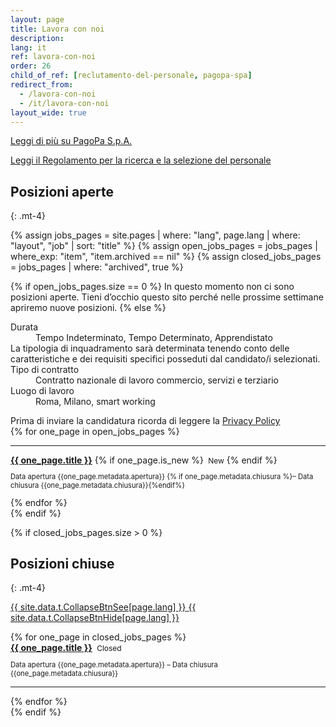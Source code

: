 ```yaml
---
layout: page
title: Lavora con noi
description:
lang: it
ref: lavora-con-noi
order: 26
child_of_ref: [reclutamento-del-personale, pagopa-spa]
redirect_from:
  - /lavora-con-noi
  - /it/lavora-con-noi
layout_wide: true
---
```



[Leggi di più su PagoPa S.p.A.](/it/pagopa-spa/)

[Leggi il Regolamento per la ricerca e la selezione del personale](Regolamento_selezione_personale.pdf)

## Posizioni aperte

{: .mt-4}

{% assign jobs_pages = site.pages | where: "lang", page.lang | where: "layout", "job" | sort: "title" %}
{% assign open_jobs_pages = jobs_pages | where_exp: "item", "item.archived == nil" %}
{% assign closed_jobs_pages = jobs_pages | where: "archived", true %}

{% if open_jobs_pages.size == 0 %}
In questo momento non ci sono posizioni aperte. Tieni d’occhio questo sito perché nelle prossime settimane apriremo nuove posizioni.
{% else %}

<dl class="row">
  <dt class="col-sm-3">Durata</dt>
  <dd class="col-sm-9">Tempo Indeterminato, Tempo Determinato, Apprendistato</dd>
   La tipologia di inquadramento sarà determinata tenendo conto delle caratteristiche e dei requisiti specifici posseduti dal candidato/i  selezionati.

  <dt class="col-sm-3">Tipo di contratto</dt>
  <dd class="col-sm-9">Contratto nazionale di lavoro commercio, servizi e terziario</dd>

  <dt class="col-sm-3">Luogo di lavoro</dt>
  <dd class="col-sm-9">Roma, Milano, smart working</dd>
</dl>

<div class="alert alert-info" role="alert">Prima di inviare la candidatura ricorda di leggere la <a href="/it/privacy-policy/" class="font-weight-bold" >Privacy Policy</a></div>

<div class="jobpositions">
{% for one_page in open_jobs_pages %}
    <hr>
    <div>
    <a href="{{ one_page.url }}" title="{{ one_page.title }}"><b>{{ one_page.title }}</b></a>
    {% if one_page.is_new %}
        <span style="font-size:12px;">&nbsp;New</span>
    {% endif %}
    <p class="text-muted" style="font-size: 0.7rem">Data apertura {{one_page.metadata.apertura}} {% if one_page.metadata.chiusura %}– Data chiusura {{one_page.metadata.chiusura}}{%endif%} </p>
    </div>
{% endfor %}
</div>
{% endif %}

{% if closed_jobs_pages.size > 0 %}

## Posizioni chiuse

{: .mt-4}

<a class="btn btn-primary btn-sm" role="button" data-toggle="collapse" href="#jobsarchive" aria-expanded="false"
  aria-controls="jobsarchive" id="jobsarchive-collapse">
<span class="seeall">{{ site.data.t.CollapseBtnSee[page.lang] }}</span>
<span class="hideall">{{ site.data.t.CollapseBtnHide[page.lang] }}</span>
</a>

<div class="jobpositions archived collapse" id="jobsarchive">
  {% for one_page in closed_jobs_pages %}
  <div>
    <a href="{{ one_page.url }}" title="{{ one_page.title }}"><b>{{ one_page.title }}</b></a> <span
      style="font-size:12px;">&nbsp;Closed</span>
      <p class="text-muted" style="font-size: 0.7rem">Data apertura {{one_page.metadata.apertura}} – Data chiusura {{one_page.metadata.chiusura}} </p>
  </div>
  <hr>
  {% endfor %}
</div>
{% endif %}
